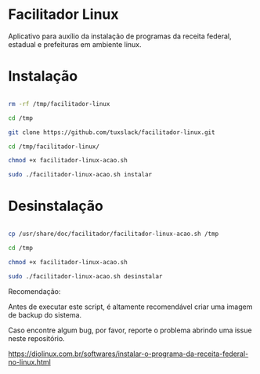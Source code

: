 
# Facilitador Linux

Aplicativo para auxílio da instalação de programas da receita federal, estadual e prefeituras em ambiente linux.


# Instalação

 ```bash

rm -rf /tmp/facilitador-linux

cd /tmp

git clone https://github.com/tuxslack/facilitador-linux.git

cd /tmp/facilitador-linux/

chmod +x facilitador-linux-acao.sh

sudo ./facilitador-linux-acao.sh instalar

 ```

# Desinstalação

 ```bash

cp /usr/share/doc/facilitador/facilitador-linux-acao.sh /tmp

cd /tmp

chmod +x facilitador-linux-acao.sh

sudo ./facilitador-linux-acao.sh desinstalar

 ```



Recomendação:

Antes de executar este script, é altamente recomendável criar uma imagem de backup do sistema.


Caso encontre algum bug, por favor, reporte o problema abrindo uma issue neste repositório.



https://diolinux.com.br/softwares/instalar-o-programa-da-receita-federal-no-linux.html


